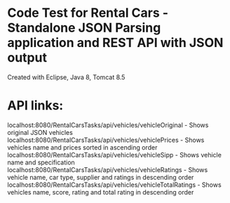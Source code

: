 # Code Test for Rental Cars - Standalone JSON Parsing application and REST API with JSON output
Created with Eclipse, Java 8, Tomcat 8.5

# API links:
localhost:8080/RentalCarsTasks/api/vehicles/vehicleOriginal - Shows original JSON vehicles
localhost:8080/RentalCarsTasks/api/vehicles/vehiclePrices - Shows vehicles name and prices sorted in ascending order
localhost:8080/RentalCarsTasks/api/vehicles/vehicleSipp - Shows vehicle name and specification
localhost:8080/RentalCarsTasks/api/vehicles/vehicleRatings - Shows vehicle name, car type, supplier and ratings in descending order
localhost:8080/RentalCarsTasks/api/vehicles/vehicleTotalRatings - Shows vehicles name, score, rating and total rating in descending order
